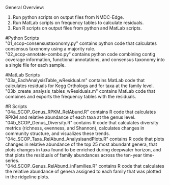 General Overview:  
1. Run python scripts on output files from NMDC-Edge.
2. Run MatLab scripts on frequency tables to calculate residuals.
3. Run R scripts on output files from python and MatLab scripts. 

#Python Scripts  
"01_scop-consensustaxonomy.py" contains python code that calculates consensus taxonomy using a majority rule.  
"02_scop-annotate-combo.py" contains python code combining contig coverage information, functional annotations, and consensus taxonomy into a single file for each sample.  

#MatLab Scripts  
"03a_EachAnalysisTable_wResidual.m" contains MatLab code that calculates residuals for Kegg Orthologs and for taxa at the family level.   
"03b_create_analysis_tables_wResiduals.m" contains MatLab code that combines and exports the frequency tables with the residuals.    

#R Scripts  
"04a_SCOP_Genus_RPKM_RelAbund.R" contains R code that calculates RPKM and relative abundance of each taxa at the genus level.  
"04b_SCOP_Genus_Diversity.R" contains R code that calculates diversity metrics (richness, evenness, and Shannon), calculates changes in community structure, and visualizes these trends.  
"04c_SCOP_Taxa_RelAbund_AnalysisandPlots.R" contains R code that plots changes in relative abundance of the top 25 most abundant genera, that plots changes in taxa found to be enriched during deepwater horizon, and that plots the residuals of family abundances across the ten-year time-series.  
"04d_SCOP_Genus_RelAbund_inFamilies.R" contains R code that calculates the relative abundance of genera assigned to each family that was plotted in the ridgeline plots.  
